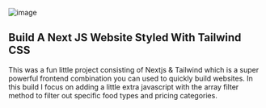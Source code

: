 ![image](https://user-images.githubusercontent.com/71788254/188284573-736872a2-c479-4fe1-ab9a-79610c206dd6.png)

<h2>Build A Next JS Website Styled With Tailwind CSS</h2>

This was a fun little project consisting of Nextjs & Tailwind which is a super powerful frontend combination you can used to quickly build websites. In this build I focus on adding a little extra javascript with the array filter method to filter out specific food types and pricing categories.
